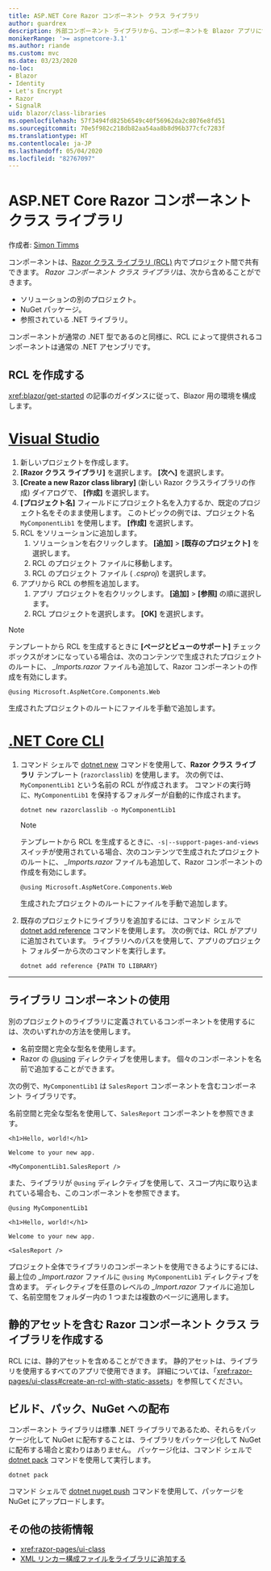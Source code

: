 ```yaml
---
title: ASP.NET Core Razor コンポーネント クラス ライブラリ
author: guardrex
description: 外部コンポーネント ライブラリから、コンポーネントを Blazor アプリに含める方法について説明します。
monikerRange: '>= aspnetcore-3.1'
ms.author: riande
ms.custom: mvc
ms.date: 03/23/2020
no-loc:
- Blazor
- Identity
- Let's Encrypt
- Razor
- SignalR
uid: blazor/class-libraries
ms.openlocfilehash: 57f3494fd825b6549c40f56962da2c8076e8fd51
ms.sourcegitcommit: 70e5f982c218db82aa54aa8b8d96b377cfc7283f
ms.translationtype: HT
ms.contentlocale: ja-JP
ms.lasthandoff: 05/04/2020
ms.locfileid: "82767097"
---
```

# <a name="aspnet-core-razor-components-class-libraries"></a>ASP.NET Core Razor コンポーネント クラス ライブラリ

作成者: [Simon Timms](https://github.com/stimms)

コンポーネントは、[Razor クラス ライブラリ (RCL)](xref:razor-pages/ui-class) 内でプロジェクト間で共有できます。 *Razor コンポーネント クラス ライブラリ*は、次から含めることができます。

* ソリューションの別のプロジェクト。
* NuGet パッケージ。
* 参照されている .NET ライブラリ。

コンポーネントが通常の .NET 型であるのと同様に、RCL によって提供されるコンポーネントは通常の .NET アセンブリです。

## <a name="create-an-rcl"></a>RCL を作成する

<xref:blazor/get-started> の記事のガイダンスに従って、Blazor 用の環境を構成します。

# <a name="visual-studio"></a>[Visual Studio](#tab/visual-studio)

1. 新しいプロジェクトを作成します。
1. **[Razor クラス ライブラリ]** を選択します。 **[次へ]** を選択します。
1. **[Create a new Razor class library]** (新しい Razor クラスライブラリの作成) ダイアログで、 **[作成]** を選択します。
1. **[プロジェクト名]** フィールドにプロジェクト名を入力するか、既定のプロジェクト名をそのまま使用します。 このトピックの例では、プロジェクト名 `MyComponentLib1` を使用します。 **[作成]** を選択します。
1. RCL をソリューションに追加します。
   1. ソリューションを右クリックします。 **[追加]**  >  **[既存のプロジェクト]** を選択します。
   1. RCL のプロジェクト ファイルに移動します。
   1. RCL のプロジェクト ファイル ( *.csproj*) を選択します。
1. アプリから RCL の参照を追加します。
   1. アプリ プロジェクトを右クリックします。 **[追加]**  >  **[参照]** の順に選択します。
   1. RCL プロジェクトを選択します。 **[OK]** を選択します。

> [!NOTE]
> テンプレートから RCL を生成するときに **[ページとビューのサポート]** チェック ボックスがオンになっている場合は、次のコンテンツで生成されたプロジェクトのルートに、 *_Imports.razor* ファイルも追加して、Razor コンポーネントの作成を有効にします。
>
> ```razor
> @using Microsoft.AspNetCore.Components.Web
> ```
>
> 生成されたプロジェクトのルートにファイルを手動で追加します。

# <a name="net-core-cli"></a>[.NET Core CLI](#tab/netcore-cli)

1. コマンド シェルで [dotnet new](/dotnet/core/tools/dotnet-new) コマンドを使用して、**Razor クラス ライブラリ** テンプレート (`razorclasslib`) を使用します。 次の例では、`MyComponentLib1` という名前の RCL が作成されます。 コマンドの実行時に、`MyComponentLib1` を保持するフォルダーが自動的に作成されます。

   ```dotnetcli
   dotnet new razorclasslib -o MyComponentLib1
   ```

   > [!NOTE]
   > テンプレートから RCL を生成するときに、`-s|--support-pages-and-views` スイッチが使用されている場合、次のコンテンツで生成されたプロジェクトのルートに、 *_Imports.razor* ファイルも追加して、Razor コンポーネントの作成を有効にします。
   >
   > ```razor
   > @using Microsoft.AspNetCore.Components.Web
   > ```
   >
   > 生成されたプロジェクトのルートにファイルを手動で追加します。

1. 既存のプロジェクトにライブラリを追加するには、コマンド シェルで [dotnet add reference](/dotnet/core/tools/dotnet-add-reference) コマンドを使用します。 次の例では、RCL がアプリに追加されています。 ライブラリへのパスを使用して、アプリのプロジェクト フォルダーから次のコマンドを実行します。

   ```dotnetcli
   dotnet add reference {PATH TO LIBRARY}
   ```

---

## <a name="consume-a-library-component"></a>ライブラリ コンポーネントの使用

別のプロジェクトのライブラリに定義されているコンポーネントを使用するには、次のいずれかの方法を使用します。

* 名前空間と完全な型名を使用します。
* Razor の [\@using](xref:mvc/views/razor#using) ディレクティブを使用します。 個々のコンポーネントを名前で追加することができます。

次の例で、`MyComponentLib1` は `SalesReport` コンポーネントを含むコンポーネント ライブラリです。

名前空間と完全な型名を使用して、`SalesReport` コンポーネントを参照できます。

```razor
<h1>Hello, world!</h1>

Welcome to your new app.

<MyComponentLib1.SalesReport />
```

また、ライブラリが `@using` ディレクティブを使用して、スコープ内に取り込まれている場合も、このコンポーネントを参照できます。

```razor
@using MyComponentLib1

<h1>Hello, world!</h1>

Welcome to your new app.

<SalesReport />
```

プロジェクト全体でライブラリのコンポーネントを使用できるようにするには、最上位の *_Import.razor* ファイルに `@using MyComponentLib1` ディレクティブを含めます。 ディレクティブを任意のレベルの *_Import.razor* ファイルに追加して、名前空間をフォルダー内の 1 つまたは複数のページに適用します。

## <a name="create-a-razor-components-class-library-with-static-assets"></a>静的アセットを含む Razor コンポーネント クラス ライブラリを作成する

RCL には、静的アセットを含めることができます。 静的アセットは、ライブラリを使用するすべてのアプリで使用できます。 詳細については、「<xref:razor-pages/ui-class#create-an-rcl-with-static-assets>」を参照してください。

## <a name="build-pack-and-ship-to-nuget"></a>ビルド、パック、NuGet への配布

コンポーネント ライブラリは標準 .NET ライブラリであるため、それらをパッケージ化して NuGet に配布することは、ライブラリをパッケージ化して NuGet に配布する場合と変わりはありません。 パッケージ化は、コマンド シェルで [dotnet pack](/dotnet/core/tools/dotnet-pack) コマンドを使用して実行します。

```dotnetcli
dotnet pack
```

コマンド シェルで [dotnet nuget push](/dotnet/core/tools/dotnet-nuget-push) コマンドを使用して、パッケージを NuGet にアップロードします。

## <a name="additional-resources"></a>その他の技術情報

* <xref:razor-pages/ui-class>
* [XML リンカー構成ファイルをライブラリに追加する](xref:host-and-deploy/blazor/configure-linker#add-an-xml-linker-configuration-file-to-a-library)
